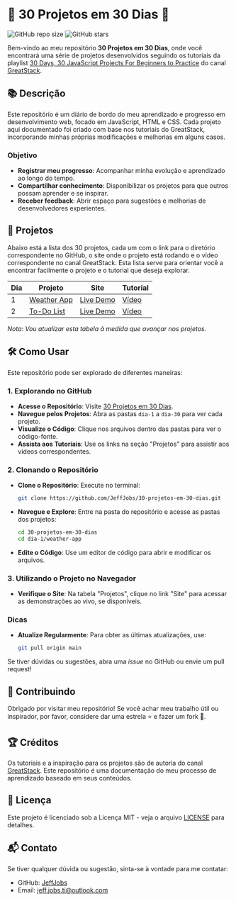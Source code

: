 # 🌟 30 Projetos em 30 Dias 🌟

![GitHub repo size](https://img.shields.io/github/repo-size/JeffJobs/30-projetos-em-30-dias)
![GitHub stars](https://img.shields.io/github/stars/JeffJobs/30-projetos-em-30-dias?style=social)

Bem-vindo ao meu repositório **30 Projetos em 30 Dias**, onde você encontrará uma série de projetos desenvolvidos seguindo os tutoriais da playlist [30 Days, 30 JavaScript Projects For Beginners to Practice](https://www.youtube.com/playlist?list=PLjwm_8O3suyOgDS_Z8AWbbq3zpCmR-WE9) do canal [GreatStack](https://www.youtube.com/@GreatStackDev).

## 📚 Descrição

Este repositório é um diário de bordo do meu aprendizado e progresso em desenvolvimento web, focado em JavaScript, HTML e CSS. Cada projeto aqui documentado foi criado com base nos tutoriais do GreatStack, incorporando minhas próprias modificações e melhorias em alguns casos.

### Objetivo

- **Registrar meu progresso**: Acompanhar minha evolução e aprendizado ao longo do tempo.
- **Compartilhar conhecimento**: Disponibilizar os projetos para que outros possam aprender e se inspirar.
- **Receber feedback**: Abrir espaço para sugestões e melhorias de desenvolvedores experientes.

## 🚀 Projetos

Abaixo está a lista dos 30 projetos, cada um com o link para o diretório correspondente no GitHub, o site onde o projeto está rodando e o vídeo correspondente no canal GreatStack. Esta lista serve para orientar você a encontrar facilmente o projeto e o tutorial que deseja explorar.

| Dia    | Projeto                                                                                       | Site                                 | Tutorial
| ------ | --------------------------------------------------------------------------------------------- | ------------------------------------ | ------------------------------------------------------------------------------- |
| 1      | [Weather App](https://github.com/JeffJobs/30-projetos-em-30-dias/tree/main/dia-1/weather-app) | [Live Demo](https://30-projetos-em-30-dias-weather-app.vercel.app) | [Vídeo](https://youtu.be/MIYQR-Ybrn4?list=PLjwm_8O3suyOgDS_Z8AWbbq3zpCmR-WE9) |
| 2      | [To-Do List](https://github.com/JeffJobs/30-projetos-em-30-dias/tree/main/dia-2/to-do-list)   | [Live Demo](https://30-projetos-em-30-dias-to-do-list.vercel.app) | [Vídeo](https://youtu.be/G0jO8kUrg-I?list=PLjwm_8O3suyOgDS_Z8AWbbq3zpCmR-WE9) |

*Nota: Vou atualizar esta tabela à medida que avançar nos projetos.*

## 🛠️ Como Usar

Este repositório pode ser explorado de diferentes maneiras:

### 1. Explorando no GitHub

- **Acesse o Repositório**: Visite [30 Projetos em 30 Dias](https://github.com/JeffJobs/30-projetos-em-30-dias).
- **Navegue pelos Projetos**: Abra as pastas `dia-1` a `dia-30` para ver cada projeto.
- **Visualize o Código**: Clique nos arquivos dentro das pastas para ver o código-fonte.
- **Assista aos Tutoriais**: Use os links na seção "Projetos" para assistir aos vídeos correspondentes.

### 2. Clonando o Repositório

- **Clone o Repositório**: Execute no terminal:
    ```bash
    git clone https://github.com/JeffJobs/30-projetos-em-30-dias.git
    ```
- **Navegue e Explore**: Entre na pasta do repositório e acesse as pastas dos projetos:
    ```bash
    cd 30-projetos-em-30-dias
    cd dia-1/weather-app
    ```
- **Edite o Código**: Use um editor de código para abrir e modificar os arquivos.

### 3. Utilizando o Projeto no Navegador

- **Verifique o Site**: Na tabela "Projetos", clique no link "Site" para acessar as demonstrações ao vivo, se disponíveis.

### Dicas

- **Atualize Regularmente**: Para obter as últimas atualizações, use:
    ```bash
    git pull origin main
    ```

Se tiver dúvidas ou sugestões, abra uma *issue* no GitHub ou envie um pull request!
## 🌟 Contribuindo

Obrigado por visitar meu repositório! Se você achar meu trabalho útil ou inspirador, por favor, considere dar uma estrela ⭐ e fazer um fork 🍴.

## 🏆 Créditos

Os tutoriais e a inspiração para os projetos são de autoria do canal [GreatStack](https://www.youtube.com/@GreatStackDev). Este repositório é uma documentação do meu processo de aprendizado baseado em seus conteúdos.

## 📜 Licença

Este projeto é licenciado sob a Licença MIT - veja o arquivo [LICENSE](https://github.com/JeffJobs/30-projetos-em-30-dias/blob/main/LICENSE) para detalhes.

## 📬 Contato

Se tiver qualquer dúvida ou sugestão, sinta-se à vontade para me contatar:
- GitHub: [JeffJobs](https://github.com/JeffJobs)
- Email: [jeff.jobs.ti@outlook.com](https://mailto:jeff.jobs.ti@outlook.com)